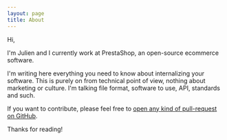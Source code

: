 ```yaml
---
layout: page
title: About
---
```


Hi,

I'm Julien and I currently work at PrestaShop, an open-source ecommerce software.

I'm writing here everything you need to know about internalizing your software. This is purely on
from technical point of view, nothing about marketing or culture. I'm talking file format,
software to use, API, standards and such.

If you want to contribute, please feel free to [open any kind of pull-request on GitHub][repo].

Thanks for reading!

[repo]: https://github.com/julienbourdeau/i18nguide.com
